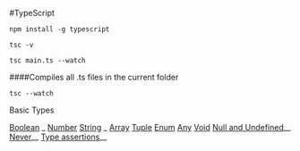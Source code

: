 
#TypeScript

`npm install -g typescript`

`tsc -v`

`tsc main.ts --watch`

####Compiles all .ts files in the current folder

`tsc --watch`

Basic Types

[Boolean](https://github.com/sarveshhome/TypeScript/blob/master/TypeScript/01TypeScript/01Boolean.ts) _
[Number](http://link) 
[String](http://link) _
[Array](http://link) 
[Tuple](http://link) 
[Enum](http://link) 
[Any](http://link) 
[Void](http://link) 
[Null and Undefined](http://link)__
[Never](http://link)__
[Type assertions](http://link)__


